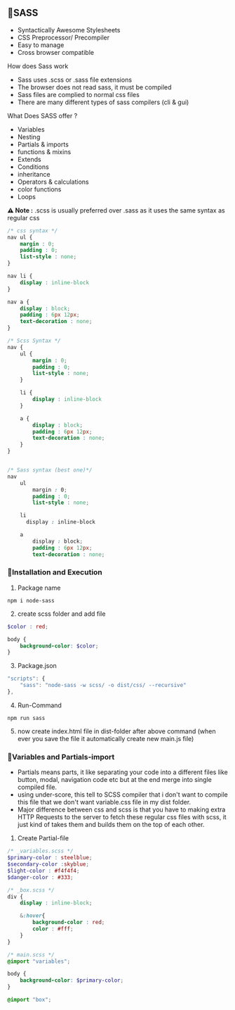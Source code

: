 
## 📔SASS

* Syntactically Awesome Stylesheets
* CSS Preprocessor/ Precompiler
* Easy to manage
* Cross browser compatible

How does Sass work

* Sass uses .scss or .sass file extensions
* The browser does not read sass, it must be compiled
* Sass files are complied to normal css files
* There are many different types of sass compilers (cli & gui)

What Does SASS offer ?
* Variables
* Nesting
* Partials & imports
* functions & mixins
* Extends
* Conditions
* inheritance
* Operators & calculations
* color functions
* Loops

**⚠️ Note :** .scss is usually preferred over .sass as it uses the same syntax as regular css

```scss
/* css syntax */
nav ul {
    margin : 0;
    padding : 0;
    list-style : none;
}

nav li {
    display : inline-block
}

nav a {
    display : block;
    padding : 6px 12px;
    text-decoration : none;
}

/* Scss Syntax */
nav {
    ul {
        margin : 0;
        padding : 0;
        list-style : none;
    }

    li {
        display : inline-block
    }

    a {
        display : block;
        padding : 6px 12px;
        text-decoration : none;
    }
}


/* Sass syntax (best one)*/
nav
    ul
        margin : 0;
        padding : 0;
        list-style : none;

    li
      display : inline-block

    a
        display : block;
        padding : 6px 12px;
        text-decoration : none;
```




### 📘Installation and Execution

1. Package name
```
npm i node-sass
```

2. create scss folder and add file

```scss
$color : red;

body {
    background-color: $color;
}
```

3. Package.json

```js
"scripts": {
    "sass": "node-sass -w scss/ -o dist/css/ --recursive"
},
```

4. Run-Command

```
npm run sass
```

5. now create index.html file in dist-folder after above command (when ever you save the file it automatically create new main.js file)


### 📘Variables and Partials-import
* Partials means parts, it like separating your code into a different files like button, modal, navigation code etc but at the end merge into single compiled file.
* using under-score, this tell to SCSS compiler that i don't want to compile this file that we don't want variable.css file in my dist folder.
* Major difference between css and scss is that you have to making extra HTTP Requests to the server to fetch these regular css files with scss, it just kind of takes them and builds them on the top of each other.


1. Create Partial-file

```scss
/* _variables.scss */
$primary-color : steelblue;
$secondary-color :skyblue;
$light-color : #f4f4f4;
$danger-color : #333;

/* _box.scss */
div {
    display : inline-block;

    &:hover{
        background-color : red;
        color : #fff;
    }
}

/* main.scss */
@import "variables";

body {
    background-color: $primary-color;
}

@import "box";
```